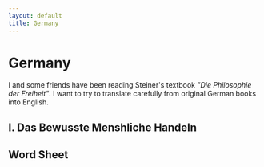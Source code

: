 ```yaml
---
layout: default
title: Germany
---
```


# Germany

I and some friends have been reading Steiner's textbook *"Die Philosophie der Freiheit"*. I want to try to translate carefully from original German books into English.

## I. Das Bewusste Menshliche Handeln






## Word Sheet









